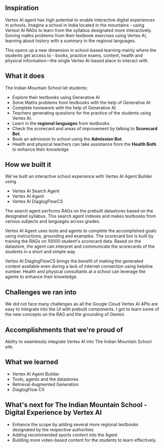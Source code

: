 ## Inspiration
Vertex AI agent has high potential to enable interactive digital experiences in schools. Imagine a school in India located in the mountains - using Vertext AI RAGs to learn from the syllabus designated more interactively. Solving maths problems from their textbook exercises using Vertex AI, learning about history with a summary in the regional languages. 

This opens up a new dimension in school-based learning mainly where the students get access to - books, practice exams, content, health and physical information—the single Vertex AI-based place to interact with.

## What it does
The Indian Mountain School let students:
- Explore their textbooks using Generative AI
- Solve Maths problems from textbooks with the help of Generative AI
- Complete homework with the help of Generative AI.
- Teachers generating questions for the practice of the students using Vertex AI. 
- Learn in the **regional languages** from textbooks
- Check the scorecard and areas of improvement by talking to **Scorecard Bot**.
- Book an admission to school using the **Admission Bot**.
- Health and physical teachers can take assistance from the **Health Both** to enhance their knowledge

## How we built it
We've built an interactive school experience with Vertex AI Agent Builder using
- Vertex AI Search Agent
- Vertex AI Agent
- Vertex AI DiaglogFlowCS

The search agent performs RAGs on the prebuilt datastores based on the designated syllabus. This search agent indexes and makes textbooks from various subjects and languages across grades.

Vertex AI Agent uses tools and agents to complete the accomplished goals using instructions, grounding and examples.  The scorecard bot is built by training the RAGs on 10000 student's scorecard data. Based on the datastore, the agent can interpret and communicate the scorecards of the students in a short and simple way

Vertex AI DiaglogFlowCS brings the benefit of making the generated content available even during a lack of internet connection using helpline number. Health and physical consultants at a school can leverage the agents to enhance their knowledge. 

## Challenges we ran into
We did not face many challenges as all the Google Cloud Vertex AI APIs are easy to integrate into the UI with prebuilt components. I got to learn some of the new concepts on the RAG and the grounding of Gemini.

## Accomplishments that we're proud of
Ability to seamlessly integrate Vertex AI into The Indian Mountain School site. 

## What we learned
- Vertex AI Agent Builder
- Tools, agents and the datastores
- Retrieval-Augmented Generation
- DiaglogFlow CX

## What's next for The Indian Mountain School - Digital Experience by Vertex AI
- Enhance the scope by adding several more regional textbooks designated by the respective authorities
- Adding recommended sports content into the Agent
- Building more video-based content for the students to learn effectively. 
